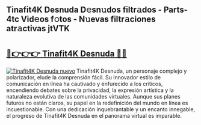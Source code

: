 ## Tinafit4K Desnuda D𝚎sn𝚞dos filtr𝚊dos - Parts-4tc Vid𝚎os f𝚘tos - N𝚞evas filtr𝚊ciones atr𝚊ctivas jtVTK

# <h2><a href="http://mb56es.tromn.icu/?c=Tinafit4K+Desnuda">🔗👉👉👉 Tinafit4K Desnuda 🔗🔗</a></h2>

[![Tinafit4K Desnuda nuevo](https://i.imgur.com/pEAQMta.gif)](http://mb56es.tromn.icu/?c=Tinafit4K+Desnuda)
Tinafit4K Desnuda, un personaje complejo y polarizador, elude la comprensión fácil. Su innovador estilo de comunicación en línea ha cautivado y enfurecido a los críticos, encendiendo debates sobre la privacidad, la expresión artística y la naturaleza evolutiva de las comunidades virtuales. Aunque sus planes futuros no están claros, su papel en la redefinición del mundo en línea es incuestionable. Con una dedicación inquebrantable y un encanto innegable, el progreso de Tinafit4K Desnuda en el panorama virtual es imparable.
